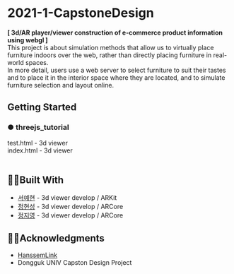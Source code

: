 # 2021-1-CapstoneDesign

**[ 3d/AR player/viewer construction of e-commerce product information using webgl ]**<br>
This project is about simulation methods that allow us to virtually place furniture indoors over the web, rather than directly placing furniture in real-world spaces.<br>
In more detail, users use a web server to select furniture to suit their tastes and to place it in the interior space where they are located, and to simulate furniture selection and layout online.

## Getting Started 
### ● threejs_tutorial
test.html - 3d viewer<br>
index.html - 3d viewer<br><br>


## 🤝🏻Built With 

* [서예현](https://github.com/justbeaver97) - 3d viewer develop / ARKit
* [정현성](https://github.com/Gringreem) - 3d viewer develop / ARCore
* [정지영](https://github.com/Jungjjeong) - 3d viewer develop / ARCore


## 🤝🏻Acknowledgments

* [HanssemLink](https://github.com/ddllttmmddwwnnAccount)
* Dongguk UNIV Capston Design Project

